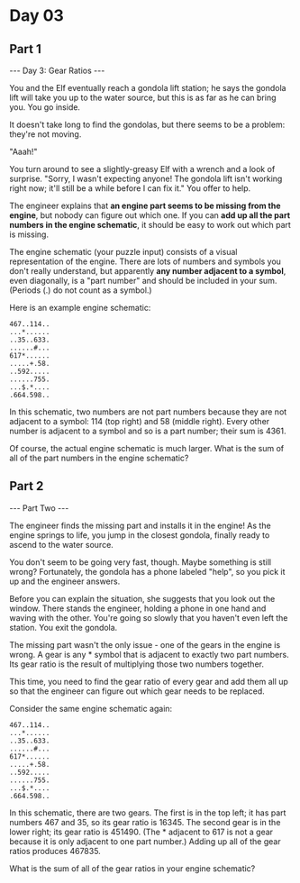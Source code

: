 # Day 03

## Part 1

--- Day 3: Gear Ratios ---

You and the Elf eventually reach a gondola lift station; 
he says the gondola lift will take you up to the water source, 
but this is as far as he can bring you. You go inside.

It doesn't take long to find the gondolas, 
but there seems to be a problem: they're not moving.

"Aaah!"

You turn around to see a slightly-greasy Elf with a wrench and a look of surprise. 
"Sorry, I wasn't expecting anyone! The gondola lift isn't working right now; 
it'll still be a while before I can fix it." 
You offer to help.

The engineer explains that **an engine part seems to be missing from the engine**, 
but nobody can figure out which one. 
If you can **add up all the part numbers in the engine schematic**, 
it should be easy to work out which part is missing.

The engine schematic (your puzzle input) consists of a visual representation of the engine. 
There are lots of numbers and symbols you don't really understand, 
but apparently **any number adjacent to a symbol**, 
even diagonally, 
is a "part number" and should be included in your sum. 
(Periods (.) do not count as a symbol.)

Here is an example engine schematic:

```
467..114..
...*......
..35..633.
......#...
617*......
.....+.58.
..592.....
......755.
...$.*....
.664.598..
```

In this schematic, 
two numbers are not part numbers because they are not adjacent to a symbol: 
114 (top right) and 58 (middle right). 
Every other number is adjacent to a symbol and so is a part number; 
their sum is 4361.

Of course, the actual engine schematic is much larger. 
What is the sum of all of the part numbers in the engine schematic?
## Part 2

--- Part Two ---

The engineer finds the missing part and installs it in the engine! 
As the engine springs to life, you jump in the closest gondola, 
finally ready to ascend to the water source.

You don't seem to be going very fast, though. 
Maybe something is still wrong? 
Fortunately, the gondola has a phone labeled "help", 
so you pick it up and the engineer answers.

Before you can explain the situation, 
she suggests that you look out the window. 
There stands the engineer, holding a phone in one hand and waving with the other. 
You're going so slowly that you haven't even left the station. 
You exit the gondola.

The missing part wasn't the only issue - 
one of the gears in the engine is wrong. 
A gear is any * symbol that is adjacent to exactly two part numbers. 
Its gear ratio is the result of multiplying those two numbers together.

This time, you need to find the gear ratio of every gear 
and add them all up so that the engineer can figure out which gear needs to be replaced.

Consider the same engine schematic again:

```
467..114..
...*......
..35..633.
......#...
617*......
.....+.58.
..592.....
......755.
...$.*....
.664.598..
```

In this schematic, there are two gears. 
The first is in the top left;
it has part numbers 467 and 35,
so its gear ratio is 16345.
The second gear is in the lower right;
its gear ratio is 451490.
(The * adjacent to 617 is not a gear because it is only adjacent to one part number.)
Adding up all of the gear ratios produces 467835.

What is the sum of all of the gear ratios in your engine schematic?


